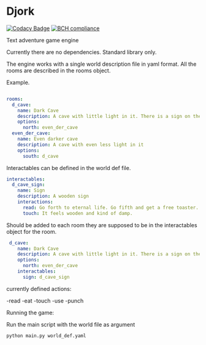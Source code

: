 # Djork

[![Codacy Badge](https://api.codacy.com/project/badge/Grade/aae0797f69964cda89616a67163d4ceb)](https://app.codacy.com/app/asanoryu/Djork?utm_source=github.com&utm_medium=referral&utm_content=asanoryu/Djork&utm_campaign=Badge_Grade_Dashboard)
[![BCH compliance](https://bettercodehub.com/edge/badge/asanoryu/Djork?branch=master)](https://bettercodehub.com/)

Text adventure game engine

Currently there are no dependencies. Standard library only.

The engine works with a single world description file in yaml format.
All the rooms are described in the rooms object.

Example.

``` yaml

rooms:
  d_cave:
    name: Dark Cave
    description: A cave with little light in it. There is a sign on the wall
    options:
      north: even_der_cave
  even_der_cave:
    name: Even darker cave
    description: A cave with even less light in it
    options:
      south: d_cave

```

Interactables can be defined in the world def file.

```yaml
interactables:
  d_cave_sign:
    name: Sign
    description: A wooden sign
    interactions:
      read: Go forth to eternal life. Go fifth and get a free toaster.
      touch: It feels wooden and kind of damp.

```

Should be added to each room they are supposed to be in the interactables object for the room.

```yaml
 d_cave:
    name: Dark Cave
    description: A cave with little light in it. There is a sign on the wall
    options:
      north: even_der_cave
    interactables:
      sign: d_cave_sign
```

currently defined actions:

-read
-eat
-touch
-use
-punch

Running the game:

  Run the main script with the world file as argument
  
```bash
python main.py world_def.yaml
```
